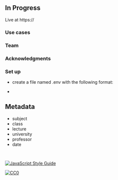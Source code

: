 ## In Progress

Live at https://

### Use cases

### Team

### Acknowledgments

### Set up
* create a file named .env with the following format:

*

## Metadata
* subject
* class
* lecture
* university
* professor
* date

<br>

[![JavaScript Style Guide](https://cdn.rawgit.com/feross/standard/master/badge.svg)](https://github.com/feross/standard)

<a rel="license" href="http://creativecommons.org/publicdomain/zero/1.0/">
  <img src="http://i.creativecommons.org/p/zero/1.0/88x31.png" style="border-style: none;" alt="CC0" />
</a>
